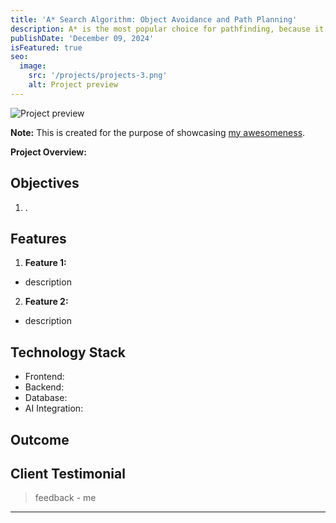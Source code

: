 ```yaml
---
title: 'A* Search Algorithm: Object Avoidance and Path Planning'
description: A* is the most popular choice for pathfinding, because it's fairly flexible and can be used in a wide range of contexts.
publishDate: 'December 09, 2024'
isFeatured: true
seo:
  image:
    src: '/projects/projects-3.png'
    alt: Project preview
---
```


![Project preview](/projects/projects-3.png)

**Note:** This is created for the purpose of showcasing [my awesomeness](https://justgoodui.com/astro-themes/dante/).

**Project Overview:**

## Objectives

1. .

## Features

1. **Feature 1:**
- description

2. **Feature 2:**
- description


## Technology Stack
- Frontend:
- Backend:
- Database:
- AI Integration:

## Outcome

## Client Testimonial

> feedback - me

---
